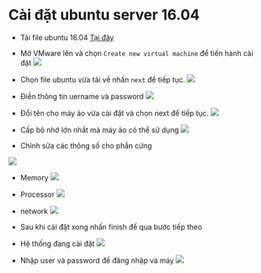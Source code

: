 # Cài đặt ubuntu server 16.04 
- Tải file ubuntu 16.04 [Tại đây](http://releases.ubuntu.com/16.04/)
- Mở VMware lên và chọn `Create new virtual machine` để tiến hành cài đặt 
![](../images/ubuntu/c1.png)
- Chọn file ubuntu vừa tải về nhấn `next` để tiếp tục.
![](../images/ubuntu/c2.png)

 - Điền thông tin uername và password
 ![](../images/ubuntu/c3.png)
 - Đổi tên cho máy ảo vừa cài đặt và chọn next để tiếp tục.
 ![](../images/ubuntu/c4.png)
- Cấp bộ nhớ lớn nhất mà máy ảo có thể sử dụng
![](../images/ubuntu/c5.png)
- Chỉnh sửa các thông số cho phần cứng

![](../images/ubuntu/c6.png)
- Memory
![](../images/ubuntu/c7.png)
- Processor
![](../images/ubuntu/c8.png)
- network
![](../images/ubuntu/c9.png)
- Sau khi cài đặt xong nhấn finish để qua bước tiếp theo

- Hệ thống đang cài đặt
![](../images/ubuntu/c10.png)
- Nhập user và password để đăng nhập và máy
![](../images/ubuntu/c11.png)